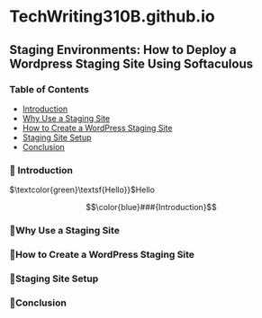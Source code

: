 # TechWriting310B.github.io
<!--# Wilkommen aus mein Githubswebsite
_**UW technical writing class => 310**_
<!--//This is a test ReadMe file.<br> 
<!--//Here is a simple footnote[^1].

<!--//| Command | Description | Additional Notes |-->
<!--//| --- | --- | --- |-->
<!--//| git status | List all new or modified files | Verifed functional |-->
<!--//| git diff | Show file differences that haven't been staged | see [RESOURCES](#resources) |-->

## Staging Environments: How to Deploy a Wordpress Staging Site Using Softaculous

### Table of Contents

- [Introduction](#Introduction)
- [Why Use a Staging Site](#Why-Use-a-Staging-Site)
- [How to Create a WordPress Staging Site](#How-to-Create-a-WordPress-Staging-Site)
- [Staging Site Setup](#Staging-Site-Setup)
- [Conclusion](#Conclusion)


### &#x1F539; Introduction 

$\textcolor{green}\textsf{Hello}}$Hello

$$\color{blue}###{Introduction}$$    




### &#x1F539;Why Use a Staging Site 

### &#x1F539;How to Create a WordPress Staging Site  


### &#x1F539;Staging Site Setup

### &#x1F539;Conclusion












<!--Generate: 
```
$ npm run generate
```
- Generates unique images based on the layers in the `/backend/layers` folder.
- WARNING: This command deletes the `/backend/build` folder if it exists!

Rarity (Hashlips): 
```
$ npm run rarity
```
- Calculates the rarity of NFT properties based on layer files.

Rarity (codeSTACKr): 
```
$ npm run rarity_md
```

- Calculates the rarity of NFT properties based on metadata.

Rarity Rank (codeSTACKr): 
```
$ npm run rarity_rank
```

- Provides ranking details through a user interface after calculating using the codeSTACKr Rarity command.

Update Info: 
```
$ npm run update_info
```

- Allows you to update `namePrefix`, `description`, and/or `baseUri` for metadata after it was already generated.

Create Generic Metadata: 
```
$ npm run create_generic
```

- Creates generic metadata using the settings from the `/backend/src/config.js` file.

Upload Files/Images: 
```
$ npm run upload_files
```

- Uploads all files in the `/backend/build/images` folder.

Upload Metadata: 
```
$ npm run upload_metadata
```

- Uploads all `.json` files in both the `/backend/build/json` folder and, if it exists, the `/backend/build/genericJson` folder as well. 

Deploy Contract: 
```
$ npm run deploy_contract
```

- Deploys a contract to the blockchain using the settings from the `/backend/src/config.js` file.

Get Contract: 
```
$ npm run get_contract
```

- Gets the deployed contract details including the contracts ABI using the transactions hash from the Deploy Contract command.

Update Contract:
```
$ npm run update_public_mint_start_date
$ npm run update_presale_mint_start_date
$ npm run update_presale_whitelisted_addresses
$ npm run update_presale_whitelisted_addresses_remove
$ npm run update_royalty_share
$ npm run update_royalty_address
$ npm run update_base_uri
$ npm run update_prereveal_token_uri
```

- Updates specific fields of the contract using the settings from the `/backend/src/config.js` file.
- Available fields to update:
  - `prereveal_token_uri` - This will update the pre-reveal token uri for all NFTs. (Hidden image)
  - `base_uri` - This will update the base uri for all NFTs and reveal all.
  - `public_mint_start_date` - Eg: 2022-02-08T11:30:48+00:00
  - `presale_mint_start_date` - Eg: 2022-02-08T11:30:48+00:00
  - `presale_whitelisted_addresses` - Adds address(es) to the whitelist
  - `presale_whitelisted_addresses_remove` - Removes address(es) from the whitelist
  - `royalties_share` - Updates the royalty share
  - `royalties_address` - Updates the royalty wallet address

Refresh OpenSea: 
```
$ npm run refresh_os --start=1 --end=100
```

- Refreshes the listing for the specified editions on OpenSea.
- Both the `--start` and `--end` flags are required.

## Conclusion

- Update the `frontend/js/abi.js` file with the ABI from `backend/build/contract/_contract_abi.json`.
- Update your information in the `frontend/js/constants.js` file.
- Deploy your dApp to Netlify. (Reference the video for full instructions.)


## Reference the [main video](https://youtu.be/cLB7u0KQFIs) and [update video](https://youtu.be/-EB2TTQxSWc) for more details.
# Minting DAPP

### MainVideo

🌟 [EASY Minting dApp | Whitelisting | Entire Process!! Create an Entire NFT Collection (10,000+)](https://youtu.be/cLB7u0KQFIs)

### Update Video adding Ethereum support!

🚀 [How To Deploy a Smart Contract to Ethereum!! (Updated Minting dApp)](https://youtu.be/-EB2TTQxSWc)

Base art generator code is from [hashlips_art_engine](https://github.com/HashLips/hashlips_art_engine)

Contract uses [NFTPort](https://nftport.xyz)

Join the Discord server for more help from the community: [codeSTACKr Discord](https://discord.gg/A9CnsVzzkZ)

## backend commands

- Clone this repo or download the latest release zip file.
- Unzip, if needed, and open the folder in VS Code.
- From the terminal run: 
```
 cd backend
 npm install
```
- Copy your image layers into the `/backend/layers` folder.
- Use the `/backend/src/config.js` file to set up your layers and NFT information.
